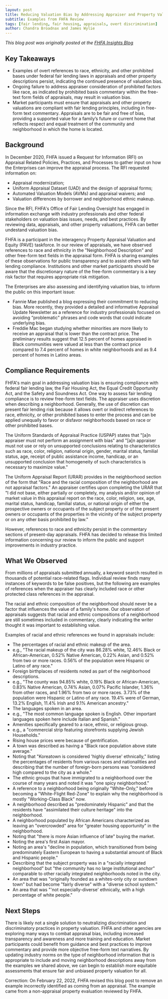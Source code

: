 ```yaml
---
layout: post
title: Reducing Valuation Bias by Addressing Appraiser and Property Valuation Commentary
subtitle: Examples from FHFA Review
tags: [fair lending, fair housing, appraisals, overt discrimination]
author: Chandra Broadnax and James Wylie
---
```


_This blog post was originally posted at the [FHFA Insights Blog](https://www.fhfa.gov/blog/insights/reducing-valuation-bias-by-addressing-appraiser-and-property-valuation-commentary)_

## ​​Key Takeaways

* Examples of overt references to race, ethnicity, and other prohibited bases under federal fair lending laws in appraisals and other property descriptions persist, indicating the continued presence of valuation bias.
* Ongoing failure to address appraiser consideration of prohibited factors like race, as indicated by prohibited basis commentary within the free-text form fields of appraisals, may result in valuation bias.
* Market participants must ensure that appraisals and other property valuations are compliant with fair lending principles, including in free-form text commentary. Appraisals are to be fair and free of bias, providing a supported value for a family’s future or current home that reflects respect and equal treatment of the community and neighborhood in which the home is located.

## ​Background

In December 2020, FHFA issued a Request for Information (RFI) on Appraisal Related Policies, Practices, and Processes to gather input on how the Enterprises can improve the appraisal process. The RFI requested information on:

* Appraisal modernization;
* Uniform Appraisal Dataset (UAD) and the design of appraisal forms;
* Automated Valuation Models (AVMs) and appraisal waivers; and
* Valuation differences by borrower and neighborhood ethnic makeup.

Since the RFI, FHFA's Office of Fair Lending Oversight has engaged in information exchange with industry professionals and other federal stakeholders on valuation bias issues, needs, and best practices. By reviewing data, appraisals, and other property valuations, FHFA can better undestand valuation bias.

FHFA is a participant in the interagency Property Appraisal Valuation and Equity (PAVE)​ taskforce. In our review of appraisals, we have observed references to race and ethnicity in the "Neighborhood Description" and other free-form text fields in the appraisal form. FHFA is sharing examples of these observations for public transparency and to assist others with fair lending compliance. Institutions and other market participants should be aware that the discretionary nature of the free-form commentary is a key risk factor that requires appropriate risk mitigation.

The Enterprises are also assessing and identifying valuation bias, to inform the public on this important issue:
* Fannie Mae published a blog expressing their commitment to reducing bias. More recently, they provided a detailed and informative Appraisal Update Newsletter as a reference for industry professionals focused on avoiding “problematic" phrases and code words that could indicate underlying bias.
* Freddie Mac began studying whether minorities are more likely to receive an appraisal that is lower than the contract price. The preliminary results suggest that 12.5 percent of homes appraised in Black communities were valued at less than the contract price compared to 7.4 percent of homes in white neighborhoods and as 9.4 percent of homes in Latino areas.

## Compliance Requirements

FHFA's main goal in addressing valuation bias is ensuring compliance with federal fair lending law, the Fair Housing Act, the Equal Credit Opportunity Act, and the Safety and Soundness Act. One way to assess fair lending compliance is to review free-form text fields. The appraiser uses discretion when describing a neighborhood. Generally, the use of discretion can present fair lending risk because it allows overt or indirect references to race, ethnicity, or other prohibited bases to enter the process and can be applied unequally to favor or disfavor neighborhoods based on race or other prohibited bases.

The Uniform Standards of Appraisal Practice (USPAP) states that "[a]n appraiser must not perform an assignment with bias" and "[a]n appraiser must not use or rely on unsupported conclusions relating to characteristics such as race, color, religion, national origin, gender, marital status, familial status, age, receipt of public assistance income, handicap, or an unsupported conclusion that homogeneity of such characteristics is necessary to maximize value."

The Uniform Appraisal Report (URAR) provides in the neighborhood section of the form that "Race and the racial composition of the neighborhood are not appraisal factors." An appraiser certifies upon completing the URAR that "I did not base, either partially or completely, my analysis and/or opinion of market value in this appraisal report on the race, color, religion, sex, age, marital status, handicap, familial status, or national origin of either the prospective owners or occupants of the subject property or of the present owners or occupants of the properties in the vicinity of the subject property or on any other basis prohibited by law."

However, references to race and ethnicity persist in the commentary sections of present-day appraisals. FHFA has decided to release this limited information concerning our review to inform the public and support improvements in industry practice.

## What We Observed

From millions of appraisals submitted annually, a keyword search resulted in thousands of potential race-related flags. Individual review finds many instances of keywords to be false positives, but the following are examples of references when the appraiser has clearly included race or other protected class references in the appraisal.

The racial and ethnic composition of the neighborhood should never be a factor that influences the value of a family's home. Our observation of appraisals suggests that racial and ethnic compositions of a neighborhood are still sometimes included in commentary, clearly indicating the writer thought it was important to establishing value.

Examples of racial and ethnic references we found in appraisals include:

* The percentages of racial and ethnic makeup of the area.
 * e.g., "The racial makeup of the city was 86.28% white, 12.46% Black or African-American, 0.52% Native American, 0.22% Asian, and 0.52% from two or more races. 0.56% of the population were Hispanic or Latino of any race."
* Foreign birthplaces of residents noted as part of the neighborhood descriptions.
 * e.g., "The county was 94.85% white, 0.19% Black or African-American, 0.83% Native American, 0.74% Asian, 0.07% Pacific Islander, 1.36% from other races, and 1.96% from two or more races. 3.73% of the population were Hispanic or Latino of any race. 19.4% were of German, 13.2% English, 11.4% Irish and 9.1% American ancestry."
* The languages spoken in an area.
 * e.g., "The most common language spoken is English. Other important languages spoken here include Italian and Spanish."
* Amenities specifically geared to a race, ethnic, or religious group.
 * e.g., a "commercial strip featuring storefronts supplying Jewish Households."
* Rising house prices were because of gentrification.
* A town was described as having a "Black race population above state average."
* Noting that "Koreatown is considered 'highly diverse' ethnically," listing the percentages of residents from various races and nationalities and describing that the number of foreign-born persons was “considered high compared to the city as a whole."
* The ethnic groups that have immigrated to a neighborhood over the course of many years and noted it was "one spicy neighborhood."
* A reference to a neighborhood being originally "White-Only," before becoming a "White-Flight Red-Zone" to explain why the neighborhood is mostly "Working-Class Black" now.
* A neighborhood described as "predominately Hispanic" and that the residents have "assimilated their culture heritage" into the neighborhood.
* A neighborhood populated by African Americans characterized as leaving an "overcrowded" area for "greater housing opportunity" in the neighborhood.
* Noting that "there is more Asian influence of late" buying the market.
* Noting the area's first Asian mayor.
* Noting an area's "decline in population, which transitioned from being predominately Eastern European to having a substantial amount of Black and Hispanic people."
* Describing that the subject property was in a "racially integrated neighborhood" but "the community has no large institutional anchor" comparable to other racially integrated neighborhoods noted in the city.
* An area that was "originally founded as a whites-only city or sundown town" but had become "fairly diverse" with a "diverse school system."
* An area that was "'not especially-diverse' ethnically, with a high percentage of white people." 

## Next Steps

There is likely not a single solution to neutralizing discrimination and discriminatory practices in property valuation. FHFA and other agencies are exploring many ways to combat appraisal bias, including increased transparency and awareness and more training and education. Market participants could benefit from guidance and best practices to improve commentary and provide more objective free-form text narratives. By updating industry norms on the type of neighborhood information that is appropriate to include and moving neighborhood descriptions away from the examples we shared above, we can begin to establish more equitable assessments that ensure fair and unbiased property valuation for all. 

Correction: On February 22, 2022, FHFA revised this blog post to remove an example incorrectly identified as coming from an appraisal. The example came from a non-appraisal property evaluation reviewed by FHFA.
